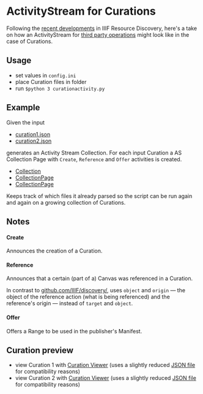 # ActivityStream for Curations

Following the [recent developments](https://github.com/IIIF/discovery/blob/master/source/api/harvest/0.1/index.md) in IIIF Resource Discovery, here's a take on how an ActivityStream for [third party operations](https://github.com/IIIF/discovery/blob/master/source/api/harvest/0.1/activities.md#third-party-operations) might look like in the case of Curations.

## Usage

* set values in `config.ini`
* place Curation files in folder
* run `$python 3 curationactivity.py`

## Example

Given the input

* [curation1.json](https://illdepence.github.io/curationactivity/iiif/curation1.json)
* [curation2.json](https://illdepence.github.io/curationactivity/iiif/curation2.json)

generates an Activity Stream Collection. For each input Curation a AS Collection Page with `Create`, `Reference` and `Offer` activities is created.

* [Collection](https://illdepence.github.io/curationactivity/as/collection.json)
* [CollectionPage](https://illdepence.github.io/curationactivity/as/page-44411e87-2e2a-4bc6-b78e-67d3f8292e7f.json)
* [CollectionPage](https://illdepence.github.io/curationactivity/as/page-80bd04ac-f4a5-48a9-874d-45cbe711dd45.json)

Keeps track of which files it already parsed so the script can be run again and again on a growing collection of Curations.

## Notes

#### Create
Announces the creation of a Curation.

#### Reference
Announces that a certain (part of a) Canvas was referenced in a Curation.

In contrast to [github.com/IIIF/discovery/](https://github.com/IIIF/discovery/blob/master/source/api/harvest/0.1/activities.md#reference), uses `object` and `origin` — the object of the reference action (what is being referenced) and the reference's origin — instead of `target` and `object`.

#### Offer
Offers a Range to be used in the publisher's Manifest.

## Curation preview

* view Curation 1 with [Curation Viewer](http://codh.rois.ac.jp/software/iiif-curation-viewer/demo/?curation=https://illdepence.github.io/curationactivity/iiif-compatibility/curation1.json) (uses a slightly reduced [JSON file](https://illdepence.github.io/curationactivity/iiif-compatibility/curation1.json) for compatibility reasons)
* view Curation 2 with [Curation Viewer](http://codh.rois.ac.jp/software/iiif-curation-viewer/demo/?curation=https://illdepence.github.io/curationactivity/iiif-compatibility/curation2.json) (uses a slightly reduced [JSON file](https://illdepence.github.io/curationactivity/iiif-compatibility/curation2.json) for compatibility reasons)
